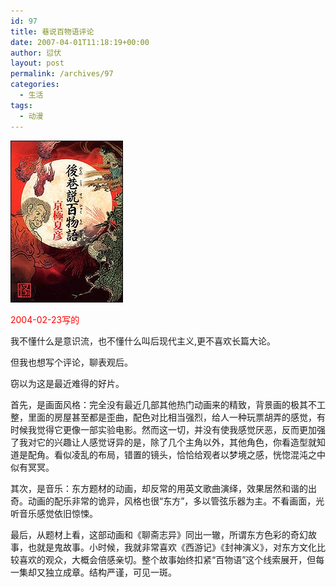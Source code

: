 ```yaml
---
id: 97
title: 巷说百物语评论
date: 2007-04-01T11:18:19+00:00
author: 愆伏
layout: post
permalink: /archives/97
categories:
  - 生活
tags:
  - 动漫
---
```

<a href="/wp-content/uploads/200704/01_111928_200492715524589868.jpg" target="_blank"><img src="/wp-content/uploads/200704/01_111928_200492715524589868.jpg" alt="/wp-content/uploads/200704/01_111928_200492715524589868.jpg" /></a>

<span style="color:Red">2004-02-23写的</span>

我不懂什么是意识流，也不懂什么叫后现代主义,更不喜欢长篇大论。
  
但我也想写个评论，聊表观后。
  
窃以为这是最近难得的好片。
  
首先，是画面风格：完全没有最近几部其他热门动画来的精致，背景画的极其不工整，里面的房屋甚至都是歪曲，配色对比相当强烈，给人一种玩票胡弄的感觉，有时候我觉得它更像一部实验电影。然而这一切，并没有使我感觉厌恶，反而更加强了我对它的兴趣让人感觉讶异的是，除了几个主角以外，其他角色，你看造型就知道是配角。看似凌乱的布局，错置的镜头，恰恰给观者以梦境之感，恍惚混沌之中似有冥冥。
  
其次，是音乐：东方题材的动画，却反常的用英文歌曲演绎，效果居然和谐的出奇。动画的配乐非常的诡异，风格也很“东方”，多以管弦乐器为主。不看画面，光听音乐感觉依旧惊悚。
  
<!--more-->最后，从题材上看，这部动画和《聊斋志异》同出一辙，所谓东方色彩的奇幻故事，也就是鬼故事。小时候，我就非常喜欢《西游记》《封神演义》，对东方文化比较喜欢的观众，大概会倍感亲切。整个故事始终扣紧“百物语”这个线索展开，但每一集却又独立成章。结构严谨，可见一斑。